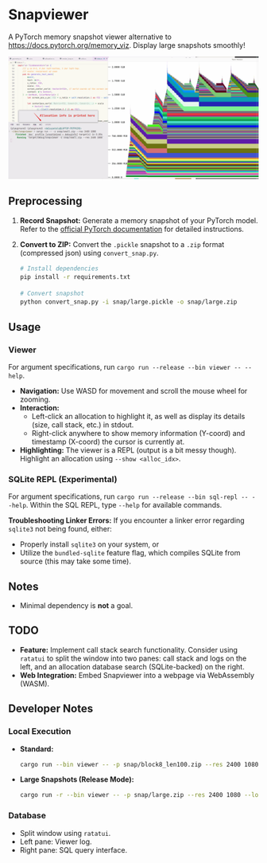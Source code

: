 # Snapviewer

A PyTorch memory snapshot viewer alternative to https://docs.pytorch.org/memory_viz. Display large snapshots smoothly! 

![alt text](snapviewer.gif)

## Preprocessing

1.  **Record Snapshot:** Generate a memory snapshot of your PyTorch model. Refer to the [official PyTorch documentation](https://www.google.com/search?q=https://pytorch.org/docs/stable/cuda.html%23memory-management) for detailed instructions.

2.  **Convert to ZIP:** Convert the `.pickle` snapshot to a `.zip` format (compressed json) using `convert_snap.py`.

    ```sh
    # Install dependencies
    pip install -r requirements.txt

    # Convert snapshot
    python convert_snap.py -i snap/large.pickle -o snap/large.zip
    ```

## Usage

### Viewer

For argument specifications, run `cargo run --release --bin viewer -- --help`.

  * **Navigation:** Use WASD for movement and scroll the mouse wheel for zooming.
  * **Interaction:**
      * Left-click an allocation to highlight it, as well as display its details (size, call stack, etc.) in stdout.
      * Right-click anywhere to show memory information (Y-coord) and timestamp (X-coord) the cursor is currently at.
  * **Highlighting:** The viewer is a REPL (output is a bit messy though). Highlight an allocation using `--show <alloc_idx>`.

### SQLite REPL (Experimental)

For argument specifications, run `cargo run --release --bin sql-repl -- --help`. Within the SQL REPL, type `--help` for available commands.

**Troubleshooting Linker Errors:** If you encounter a linker error regarding `sqlite3` not being found, either:

- Properly install `sqlite3` on your system, or
- Utilize the `bundled-sqlite` feature flag, which compiles SQLite from source (this may take some time).

## Notes

  * Minimal dependency is **not** a goal.

## TODO

  * **Feature:** Implement call stack search functionality. Consider using `ratatui` to split the window into two panes: call stack and logs on the left, and an allocation database search (SQLite-backed) on the right.
  * **Web Integration:** Embed Snapviewer into a webpage via WebAssembly (WASM).

## Developer Notes

### Local Execution

  * **Standard:**
    ```sh
    cargo run --bin viewer -- -p snap/block8_len100.zip --res 2400 1080 --log-info
    ```
  * **Large Snapshots (Release Mode):**
    ```sh
    cargo run -r --bin viewer -- -p snap/large.zip --res 2400 1080 --log-info
    ```

### Database

  * Split window using `ratatui`.
  * Left pane: Viewer log.
  * Right pane: SQL query interface.
